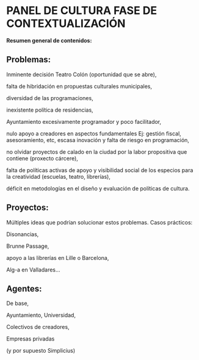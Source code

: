# PANEL DE CULTURA FASE DE CONTEXTUALIZACIÓN

**Resumen general de contenidos:** 

## Problemas:

Inminente decisión Teatro Colón (oportunidad que se abre), 

falta de hibridación en propuestas culturales municipales, 

diversidad de las programaciones, 

inexistente política de residencias, 

Ayuntamiento excesivamente programador y poco facilitador, 

nulo apoyo a creadores en aspectos fundamentales Ej: gestión fiscal, asesoramiento, etc, escasa inovación y falta de riesgo en programación, 

no olvidar proyectos de calado en la ciudad por la labor propositiva que contiene (proxecto cárcere), 

falta de políticas activas de apoyo y visibilidad social de los especios para la creatividad (escuelas, teatro, librerías), 

déficit en metodologías en el diseño y evaluación de políticas de cultura. 

## Proyectos: 

Múltiples ideas que podrían solucionar estos problemas. Casos prácticos: 

Disonancias, 

Brunne Passage,

apoyo a las librerías en Lille o Barcelona, 

Alg-a en Valladares... 

## Agentes: 

De base, 

Ayuntamiento, Universidad, 

Colectivos de creadores, 

Empresas privadas 

(y por supuesto Simplicius)